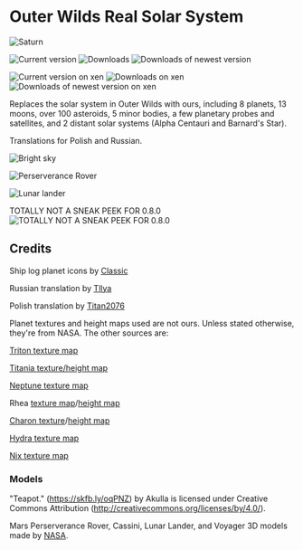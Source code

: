 # Outer Wilds Real Solar System
![Saturn](https://user-images.githubusercontent.com/22628069/147424489-f453cb3b-1719-46b4-bac2-e97a6057ee73.png)

![Current version](https://img.shields.io/github/manifest-json/v/Minecraft633/outer-wilds-real-solar-system-titan-edition?color=gree&filename=manifest.json&style=for-the-badge)
![Downloads](https://img.shields.io/github/downloads/minecraft633/outer-wilds-real-solar-system-titan-edition/total?style=for-the-badge)
![Downloads of newest version](https://img.shields.io/github/downloads/minecraft633/outer-wilds-real-solar-system-titan-edition/latest/total?style=for-the-badge)

![Current version on xen](https://img.shields.io/github/manifest-json/v/xen-42/outer-wilds-real-solar-system?color=gree&filename=manifest.json&label=LATEST%20(XEN/OG)&style=for-the-badge)
![Downloads on xen](https://img.shields.io/github/downloads/xen-42/outer-wilds-real-solar-system/total?style=for-the-badge&label=DOWNLOADS%20(XEN/OG))
![Downloads of newest version on xen](https://img.shields.io/github/downloads/xen-42/outer-wilds-real-solar-system/latest/total?style=for-the-badge&label=DOWNLOADS@LATEST%20(XEN/OG))

Replaces the solar system in Outer Wilds with ours, including 8 planets, 13 moons, over 100 asteroids, 5 minor bodies, a few planetary probes and satellites, and 2 distant solar systems (Alpha Centauri and Barnard's Star).

Translations for Polish and Russian.

![Bright sky](https://user-images.githubusercontent.com/22628069/146660294-41484062-cc5e-49d8-b940-01467c121907.png)

![Perserverance Rover](https://user-images.githubusercontent.com/22628069/147908787-7ee451b6-459d-449f-8fa1-dbac6be82103.png)

![Lunar lander](https://user-images.githubusercontent.com/22628069/148104095-67424b8a-7307-4bcc-a5a9-138d97316e23.png)

TOTALLY NOT A SNEAK PEEK FOR 0.8.0
![TOTALLY NOT A SNEAK PEEK FOR 0.8.0](https://github.com/Minecraft633/outer-wilds-real-solar-system-titan-edition/assets/67232360/f5215e70-bbc8-4623-8980-a75266602889)


## Credits
Ship log planet icons by [Classic](https://github.com/ClassicalBro)

Russian translation by [Tllya](https://github.com/Tllya)

Polish translation by [Titan2076](https://github.com/Minecraft633)

Planet textures and height maps used are not ours. Unless stated otherwise, they're from NASA. The other sources are:

[Triton texture map](https://www.deviantart.com/neptuneprogaming/art/Triton-Texture-Map-713512330)

[Titania texture/height map](https://www.deviantart.com/astra-planetshine/art/Uranus-Project-Missing-Data-Titania-646920848)

[Neptune texture map](https://www.deviantart.com/askaniy/art/Neptune-1989-Texture-Map-769376373)

Rhea [texture map](https://www.deviantart.com/oleg-pluton/art/Rhea-texture-map-767818383)/[height map](https://www.deviantart.com/oleg-pluton/art/Rhea-elevation-map-767817482)

[Charon texture](https://www.deviantart.com/askaniy/art/Charon-Texture-Map-762245061)/[height map](https://astrogeology.usgs.gov/search/map/charon_new_horizons_lorri_mvic_global_dem_300m)

[Hydra texture map](https://www.deviantart.com/askaniy/art/Hydra-False-Color-Map-926623163)

[Nix texture map](https://www.deviantart.com/askaniy/art/Nix-False-Color-Map-926588947)

### Models

"Teapot." (https://skfb.ly/oqPNZ) by Akulla is licensed under Creative Commons Attribution (http://creativecommons.org/licenses/by/4.0/).

Mars Perserverance Rover, Cassini, Lunar Lander, and Voyager 3D models made by [NASA](https://nasa3d.arc.nasa.gov/models).
